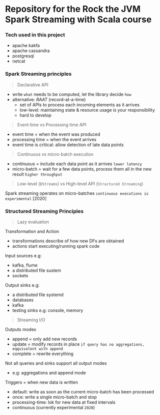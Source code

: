 # Repository for the Rock the JVM Spark Streaming with Scala course

### Tech used in this project

- apache kakfa
- apache cassandra
- postgresql
- netcat

### Spark Streaming principles

> Declarative API

- write `what` needs to be computed, let the library decide `how`
- alternative: *RAAT* (record-at-a-time)
  - set of APIs to process each incoming elements as it arrives
  - low-level: maintaining state & resource usage is your responsibility
  - hard to develop

> Event time vs Processing time API

- event time = when the event was produced
- processing time = when the event arrives
- event time is critical: allow detection of late data points

> Continuous vs micro-batch execution

- continuous = include each data point as it arrives `lower latency`
- micro-batch = wait for a few data points, process them all in the new result `higher throughput`

> Low-level (`DStreams`) vs High-level API (`Structured Streaming`)

Spark streaming operates on micro-batches
`continuous executions is experimental` [2020]

### Structured Streaming Principles

> Lazy evaluation

Transformation and Action

- transformations describe of how new DFs are obtained
- actions start executing/running spark code

Input sources e.g:

- kafka, flume
- a distributed file sustem
- sockets

Output sinks e.g:

- a distributed file systemd
- databases
- kafka
- testing sinks e.g: console, memory

> Streaming I/O

Outputs modes
- append = only add new records
- update = modify records in place `if query has no aggregations, eqquivalent with append`
- complete = rewrite everything

Not all queries and sinks support all output modes
- e.g: aggregations and append mode

Triggers = when new data is written
- default: write as soon as the current micro-batch has been processed
- once: write a single micro-batch and stop
- processing-time: lok for new data at fixed intervals
- continuous (currently experimental `2020`)
